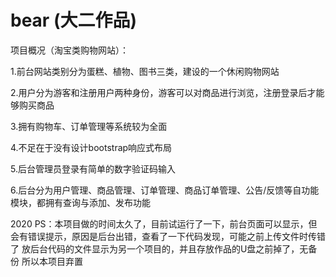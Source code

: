 # bear (大二作品)
项目概况（淘宝类购物网站）：

1.前台网站类别分为蛋糕、植物、图书三类，建设的一个休闲购物网站 

2.用户分为游客和注册用户两种身份，游客可以对商品进行浏览，注册登录后才能够购买商品 

3.拥有购物车、订单管理等系统较为全面 

4.不足在于没有设计bootstrap响应式布局 

5.后台管理员登录有简单的数字验证码输入 

6.后台分为用户管理、商品管理、订单管理、商品订单管理、公告/反馈等自功能模块，都拥有查询与添加、发布功能  

2020 PS：本项目做的时间太久了，目前试运行了一下，前台页面可以显示，但会有错误提示，原因是后台出错，查看了一下代码发现，可能之前上传文件时传错了
放后台代码的文件显示为另一个项目的，并且存放作品的U盘之前掉了，无备份
所以本项目弃置
